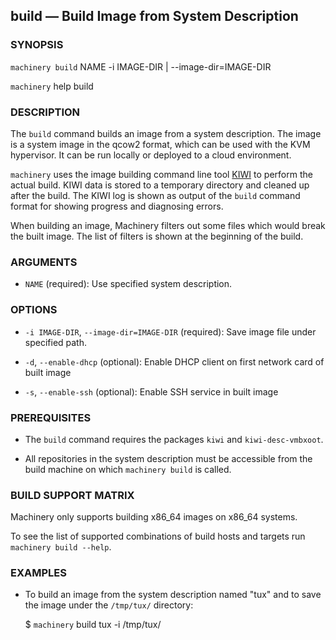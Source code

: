 
## build — Build Image from System Description

### SYNOPSIS

`machinery build` NAME -i IMAGE-DIR | --image-dir=IMAGE-DIR

`machinery` help build


### DESCRIPTION

The `build` command builds an image from a system description. The image is a
system image in the qcow2 format, which can be used with the KVM hypervisor.
It can be run locally or deployed to a cloud environment.

`machinery` uses the image building command line tool
[KIWI](http://en.opensuse.org/Portal:KIWI) to perform the actual build. KIWI
data is stored to a temporary directory and cleaned up after the build. The KIWI
log is shown as output of the `build` command format for showing progress and
diagnosing errors.

When building an image, Machinery filters out some files which would break the
built image. The list of filters is shown at the beginning of the build.


### ARGUMENTS

  * `NAME` (required):
    Use specified system description.


### OPTIONS

  * `-i IMAGE-DIR`, `--image-dir=IMAGE-DIR` (required):
    Save image file under specified path.

  * `-d`, `--enable-dhcp` (optional):
    Enable DHCP client on first network card of built image

  * `-s`, `--enable-ssh` (optional):
    Enable SSH service in built image


### PREREQUISITES

  * The `build` command requires the packages `kiwi` and `kiwi-desc-vmbxoot`.

  * All repositories in the system description must be accessible from the
    build machine on which `machinery build` is called.

### BUILD SUPPORT MATRIX

Machinery only supports building x86_64 images on x86_64 systems.

To see the list of supported combinations of build hosts and targets run
`machinery build --help`.

### EXAMPLES

 * To build an image from the system description named "tux" and to save the
   image under the `/tmp/tux/` directory:

   $ `machinery` build tux -i /tmp/tux/
